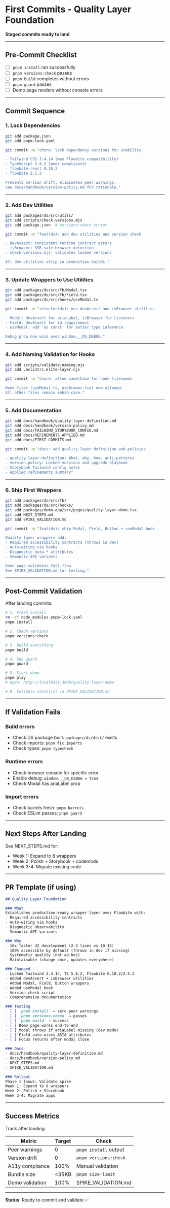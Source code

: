 # First Commits - Quality Layer Foundation

**Staged commits ready to land**

---

## Pre-Commit Checklist

- [ ] `pnpm install` ran successfully
- [ ] `pnpm versions:check` passes
- [ ] `pnpm build` completes without errors
- [ ] `pnpm guard` passes
- [ ] Demo page renders without console errors

---

## Commit Sequence

### 1. Lock Dependencies
```bash
git add package.json
git add pnpm-lock.yaml

git commit -m "chore: lock dependency versions for stability

- Tailwind CSS 3.4.14 (max Flowbite compatibility)
- TypeScript 5.8.2 (peer compliance)
- flowbite-react 0.10.2
- flowbite 2.5.2

Prevents version drift, eliminates peer warnings.
See docs/handbook/version-policy.md for rationale."
```

---

### 2. Add Dev Utilities
```bash
git add packages/ds/src/utils/
git add scripts/check-versions.mjs
git add package.json  # versions:check script

git commit -m "feat(ds): add dev utilities and version check

- devAssert: consistent runtime contract errors
- isBrowser: SSR-safe browser detection
- check-versions.mjs: validates locked versions

All dev utilities strip in production builds."
```

---

### 3. Update Wrappers to Use Utilities
```bash
git add packages/ds/src/fb/Modal.tsx
git add packages/ds/src/fb/Field.tsx
git add packages/ds/src/hooks/useModal.ts

git commit -m "refactor(ds): use devAssert and isBrowser utilities

- Modal: devAssert for ariaLabel, isBrowser for listeners
- Field: devAssert for id requirement
- useModal: add 'as const' for better type inference

Debug prop now wins over window.__DS_DEBUG."
```

---

### 4. Add Naming Validation for Hooks
```bash
git add scripts/validate-naming.mjs
git add .eslintrc.elite-layer.cjs

git commit -m "chore: allow camelCase for hook filenames

Hook files (useModal.ts, useDrawer.tsx) now allowed.
All other files remain kebab-case."
```

---

### 5. Add Documentation
```bash
git add docs/handbook/quality-layer-definition.md
git add docs/handbook/version-policy.md
git add docs/TAILWIND_STORYBOOK_CONFIG.md
git add docs/REFINEMENTS_APPLIED.md
git add docs/FIRST_COMMITS.md

git commit -m "docs: add quality layer definition and policies

- quality-layer-definition: What, why, how, anti-patterns
- version-policy: Locked versions and upgrade playbook
- Storybook Tailwind config notes
- Applied refinements summary"
```

---

### 6. Ship First Wrappers
```bash
git add packages/ds/src/fb/
git add packages/ds/src/hooks/
git add packages/demo-app/src/pages/quality-layer-demo.tsx
git add NEXT_STEPS.md
git add SPIKE_VALIDATION.md

git commit -m "feat(ds): ship Modal, Field, Button + useModal hook

Quality layer wrappers add:
- Required accessibility contracts (throws in dev)
- Auto-wiring via hooks
- Diagnostic data-* attributes
- Semantic API variants

Demo page validates full flow.
See SPIKE_VALIDATION.md for testing."
```

---

## Post-Commit Validation

After landing commits:

```bash
# 1. Fresh install
rm -rf node_modules pnpm-lock.yaml
pnpm install

# 2. Check versions
pnpm versions:check

# 3. Build everything
pnpm build

# 4. Run guard
pnpm guard

# 5. Start demo
pnpm play
# Open: http://localhost:3000/quality-layer-demo

# 6. Validate checklist in SPIKE_VALIDATION.md
```

---

## If Validation Fails

### Build errors
- Check DS package built: `packages/ds/dist/` exists
- Check imports: `pnpm fix:imports`
- Check types: `pnpm typecheck`

### Runtime errors
- Check browser console for specific error
- Enable debug: `window.__DS_DEBUG = true`
- Check Modal has ariaLabel prop

### Import errors
- Check barrels fresh: `pnpm barrels`
- Check ESLint passes: `pnpm guard`

---

## Next Steps After Landing

See NEXT_STEPS.md for:
- Week 1: Expand to 8 wrappers
- Week 2: Polish + Storybook + codemods
- Week 3-4: Migrate existing code

---

## PR Template (if using)

```markdown
## Quality Layer Foundation

### What
Establishes production-ready wrapper layer over Flowbite with:
- Required accessibility contracts
- Auto-wiring via hooks
- Diagnostic observability
- Semantic API variants

### Why
- 10x faster UI development (2-3 lines vs 10-15)
- 100% accessible by default (throws in dev if missing)
- Systematic quality (not ad-hoc)
- Maintainable (change once, updates everywhere)

### Changed
- Locked Tailwind 3.4.14, TS 5.8.2, Flowbite 0.10.2/2.5.2
- Added devAssert + isBrowser utilities
- Added Modal, Field, Button wrappers
- Added useModal hook
- Version check script
- Comprehensive documentation

### Testing
- [ ] `pnpm install` → zero peer warnings
- [ ] `pnpm versions:check` → passes
- [ ] `pnpm build` → success
- [ ] Demo page works end-to-end
- [ ] Modal throws if ariaLabel missing (dev mode)
- [ ] Field auto-wires ARIA attributes
- [ ] Focus returns after modal close

### Docs
- docs/handbook/quality-layer-definition.md
- docs/handbook/version-policy.md
- NEXT_STEPS.md
- SPIKE_VALIDATION.md

### Rollout
Phase 1 (now): Validate spike  
Week 1: Expand to 8 wrappers  
Week 2: Polish + Storybook  
Week 3-4: Migrate apps
```

---

## Success Metrics

Track after landing:

| Metric | Target | Check |
|--------|--------|-------|
| Peer warnings | 0 | `pnpm install` output |
| Version drift | 0 | `pnpm versions:check` |
| A11y compliance | 100% | Manual validation |
| Bundle size | <35KB | `pnpm size-limit` |
| Demo validation | 100% | SPIKE_VALIDATION.md |

---

**Status**: Ready to commit and validate ✅
